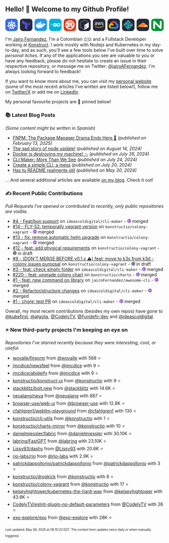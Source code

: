 <!-- DO NOT EDIT THIS FILE DIRECTLY! This file was automatically generated from the tool in this repo. -->

## Hello! 👋 Welcome to my Github Profile!

<p align="center">
  <picture>
    <source media="(prefers-color-scheme: dark)" srcset="images/icons-dark.png">
    <source media="(prefers-color-scheme: light)" srcset="images/icons-light.png">
    <img src="images/icons-dark.png" alt="technologies I use">
  </picture>
</p>

I'm [Jairo Fernandez](https://www.linkedin.com/in/jairofernandezvega/), I'm a Colombian 🇨🇴 and a Fullstack Developer working at [Konstruct](https://konstruct.io). I work mostly with Nodejs and Kubernetes in my day-to-day, and as such, you'll see a few tools below I've built over time to solve *personal itches*. If any of the applications you see are valuable to you or have any feedback, please do not hesitate to create an issue in their respective repository, or message me on Twitter: [@jairoAFernandez](https://x.com/jairoAFernandez). I'm always looking forward to feedback!

If you want to know more about me, you can visit my [personal website](https://dev.to/jairofernandez) (some of the most recent articles I've written are listed below!), follow me on [Twitter/X](https://x.com/jairoAFernandez) or add me on [LinkedIn](https://www.linkedin.com/in/jairofernandezvega/).

My personal favourite projects are 📌 pinned below!
### 📚 Latest Blog Posts

*(Some content might be written in Spanish)*


* [FNPM: The Package Manager Drama Ends Here 🚀](https://dev.to/jairofernandez/fnpm-the-package-manager-drama-ends-here-4i0f?ref=github-profile) *(published on February 13, 2025)*
* [The sad story of node update!](https://dev.to/jairofernandez/the-sad-story-of-node-update-21gd?ref=github-profile) *(published on August 14, 2024)*
* [Docker is destroying my machine! 💥](https://dev.to/jairofernandez/docker-is-destroying-my-machine-53p4?ref=github-profile) *(published on July 26, 2024)*
* [CLI Maker: More Than We See](https://dev.to/jairofernandez/-cli-maker-more-than-we-see-3gk4?ref=github-profile) *(published on July 24, 2024)*
* [Create a simple CLI, a mess](https://dev.to/jairofernandez/create-a-simple-cli-a-mess-2g7j?ref=github-profile) *(published on July 20, 2024)*
* [Has tu README realmente útil](https://dev.to/jairofernandez/has-tu-readme-realmente-util-49ea?ref=github-profile) *(published on May 30, 2024)*

... And several additional articles are available [on my blog](https://dev.to/jairofernandez/). Check it out!
### ✍️ Recent Public Contributions

*Pull Requests I've opened or contributed to recently, only public repositories are visible.*


* [#4 - Feat/bun support](https://github.com/ideascoldigital/cli-maker/pull/4) on `ideascoldigital/cli-maker` - <img src="images/github-merged.png" width="12px" height="12px"> merged
* [#14 - FLY-52: temporally vagrant version](https://github.com/konstructio/colony-vagrant/pull/14) on `konstructio/colony-vagrant` - <img src="images/github-merged.png" width="12px" height="12px"> merged
* [#13 - fix: remove automatic helm upgrade](https://github.com/konstructio/colony-vagrant/pull/13) on `konstructio/colony-vagrant` - <img src="images/github-merged.png" width="12px" height="12px"> merged
* [#12 - feat: add physical requirements](https://github.com/konstructio/colony-vagrant/pull/12) on `konstructio/colony-vagrant` - <img src="images/github-draft.png" width="12px" height="12px"> in draft
* [#9 - (DON'T MERGE BEFORE v0.1.x ⚠️)  feat: move to k3s from k3d - colony issues purposal](https://github.com/konstructio/colony-vagrant/pull/9) on `konstructio/colony-vagrant` - <img src="images/github-draft.png" width="12px" height="12px"> in draft
* [#3 - feat: check empty folder](https://github.com/ideascoldigital/cli-maker/pull/3) on `ideascoldigital/cli-maker` - <img src="images/github-merged.png" width="12px" height="12px"> merged
* [#220 - feat: upgrade colony chart](https://github.com/konstructio/charts/pull/220) on `konstructio/charts` - <img src="images/github-merged.png" width="12px" height="12px"> merged
* [#1 - feat: new command on library](https://github.com/jairoFernandez/awesome-cli/pull/1) on `jairoFernandez/awesome-cli` - <img src="images/github-merged.png" width="12px" height="12px"> merged
* [#2 - Refactor/structure changes](https://github.com/ideascoldigital/cli-maker/pull/2) on `ideascoldigital/cli-maker` - <img src="images/github-merged.png" width="12px" height="12px"> merged
* [#1 - chore: test PR](https://github.com/ideascoldigital/cli-maker/pull/1) on `ideascoldigital/cli-maker` - <img src="images/github-merged.png" width="12px" height="12px"> merged

Overall, my most recent contributions (besides my own repos) have gone to 
[@kubefirst](https://github.com/kubefirst),
[@algolia](https://github.com/algolia),
[@CodelyTV](https://github.com/CodelyTV),
[@Fundefir-dev](https://github.com/Fundefir-dev)
and [@ideascoldigital](https://github.com/ideascoldigital).
### ⭐ New third-party projects I'm keeping an eye on

*Repositories I've starred recently because they were interesting, cool, or useful.*


* [wovalle/fireorm](https://github.com/wovalle/fireorm) from [@wovalle](https://github.com/wovalle) with 568 ⭐️
* [jmcdice/newsfeel](https://github.com/jmcdice/newsfeel) from [@jmcdice](https://github.com/jmcdice) with 9 ⭐️
* [jmcdice/abideify](https://github.com/jmcdice/abideify) from [@jmcdice](https://github.com/jmcdice) with 9 ⭐️
* [konstructio/konstruct-ui](https://github.com/konstructio/konstruct-ui) from [@konstructio](https://github.com/konstructio) with 9 ⭐️
* [stackblitz/bolt.new](https://github.com/stackblitz/bolt.new) from [@stackblitz](https://github.com/stackblitz) with 14.6K ⭐️
* [nevalang/neva](https://github.com/nevalang/neva) from [@nevalang](https://github.com/nevalang) with 887 ⭐️
* [browser-use/web-ui](https://github.com/browser-use/web-ui) from [@browser-use](https://github.com/browser-use) with 12.8K ⭐️
* [cfahlgren1/webllm-playground](https://github.com/cfahlgren1/webllm-playground) from [@cfahlgren1](https://github.com/cfahlgren1) with 130 ⭐️
* [konstructio/cli-utils](https://github.com/konstructio/cli-utils) from [@konstructio](https://github.com/konstructio) with 1 ⭐️
* [konstructio/charts-mirror](https://github.com/konstructio/charts-mirror) from [@konstructio](https://github.com/konstructio) with 10 ⭐️
* [danielmiessler/fabric](https://github.com/danielmiessler/fabric) from [@danielmiessler](https://github.com/danielmiessler) with 30.10K ⭐️
* [labring/FastGPT](https://github.com/labring/FastGPT) from [@labring](https://github.com/labring) with 23.10K ⭐️
* [Lissy93/dashy](https://github.com/Lissy93/dashy) from [@Lissy93](https://github.com/Lissy93) with 20.6K ⭐️
* [rio-labs/rio](https://github.com/rio-labs/rio) from [@rio-labs](https://github.com/rio-labs) with 2.9K ⭐️
* [patrickdappollonio/patrickdappollonio](https://github.com/patrickdappollonio/patrickdappollonio) from [@patrickdappollonio](https://github.com/patrickdappollonio) with 3 ⭐️
* [konstructio/dropkick](https://github.com/konstructio/dropkick) from [@konstructio](https://github.com/konstructio) with 6 ⭐️
* [konstructio/colony-vagrant](https://github.com/konstructio/colony-vagrant) from [@konstructio](https://github.com/konstructio) with 17 ⭐️
* [kelseyhightower/kubernetes-the-hard-way](https://github.com/kelseyhightower/kubernetes-the-hard-way) from [@kelseyhightower](https://github.com/kelseyhightower) with 43.8K ⭐️
* [CodelyTV/eslint-plugin-no-default-parameters](https://github.com/CodelyTV/eslint-plugin-no-default-parameters) from [@CodelyTV](https://github.com/CodelyTV) with 26 ⭐️
* [exo-explore/exo](https://github.com/exo-explore/exo) from [@exo-explore](https://github.com/exo-explore) with 28K ⭐️

<sup><sub>Last updated: May 08, 2025 at 08:10:22 EDT. The content here updates twice daily or when manually triggered.</sup></sub>